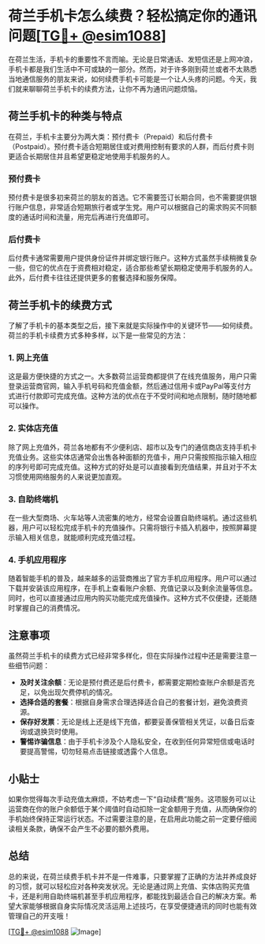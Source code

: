 # 荷兰手机卡怎么续费？轻松搞定你的通讯问题[[TG💪+ @esim1088](https://t.me/s/esim1088)]

在荷兰生活，手机卡的重要性不言而喻。无论是日常通话、发短信还是上网冲浪，手机卡都是我们生活中不可或缺的一部分。然而，对于许多刚到荷兰或者不太熟悉当地通信服务的朋友来说，如何续费手机卡可能是一个让人头疼的问题。今天，我们就来聊聊荷兰手机卡的续费方法，让你不再为通讯问题烦恼。

## 荷兰手机卡的种类与特点

在荷兰，手机卡主要分为两大类：预付费卡（Prepaid）和后付费卡（Postpaid）。预付费卡适合短期居住或对费用控制有要求的人群，而后付费卡则更适合长期居住并且希望更稳定地使用手机服务的人。

### 预付费卡

预付费卡是很多初来荷兰的朋友的首选。它不需要签订长期合同，也不需要提供银行账户信息，非常适合短期旅行者或学生党。用户可以根据自己的需求购买不同额度的通话时间和流量，用完后再进行充值即可。

### 后付费卡

后付费卡通常需要用户提供身份证件并绑定银行账户。这种方式虽然手续稍微复杂一些，但它的优点在于资费相对稳定，适合那些希望长期稳定使用手机服务的人。此外，后付费卡往往还提供更多的套餐选择和服务保障。

## 荷兰手机卡的续费方式

了解了手机卡的基本类型之后，接下来就是实际操作中的关键环节——如何续费。荷兰的手机卡续费方式多种多样，以下是一些常见的方法：

### 1. 网上充值

这是最方便快捷的方式之一。大多数荷兰运营商都提供了在线充值服务，用户只需登录运营商官网，输入手机号码和充值金额，然后通过信用卡或PayPal等支付方式进行付款即可完成充值。这种方法的优点在于不受时间和地点限制，随时随地都可以操作。

### 2. 实体店充值

除了网上充值外，荷兰各地都有不少便利店、超市以及专门的通信商店支持手机卡充值业务。这些实体店通常会出售各种面额的充值卡，用户只需按照指示输入相应的序列号即可完成充值。这种方式的好处是可以直接看到充值结果，并且对于不太习惯使用网络服务的人来说更加直观。

### 3. 自助终端机

在一些大型商场、火车站等人流密集的地方，经常会设置自助终端机。通过这些机器，用户可以轻松完成手机卡的充值操作。只需将银行卡插入机器中，按照屏幕提示输入相关信息，就能顺利完成充值过程。

### 4. 手机应用程序

随着智能手机的普及，越来越多的运营商推出了官方手机应用程序。用户可以通过下载并安装该应用程序，在手机上查看账户余额、充值记录以及剩余流量等信息。同时，也可以直接通过应用内购买功能完成充值操作。这种方式不仅便捷，还能随时掌握自己的消费情况。

## 注意事项

虽然荷兰手机卡的续费方式已经非常多样化，但在实际操作过程中还是需要注意一些细节问题：

- **及时关注余额**：无论是预付费还是后付费卡，都需要定期检查账户余额是否充足，以免出现欠费停机的情况。
- **选择合适的套餐**：根据自身需求合理选择适合自己的套餐计划，避免浪费资源。
- **保存好发票**：无论是线上还是线下充值，都要妥善保管相关凭证，以备日后查询或退换货时使用。
- **警惕诈骗信息**：由于手机卡涉及个人隐私安全，在收到任何异常短信或电话时要提高警惕，切勿轻易点击链接或透露个人信息。

## 小贴士

如果你觉得每次手动充值太麻烦，不妨考虑一下“自动续费”服务。这项服务可以让运营商在你的账户余额低于某个阈值时自动扣除一定金额用于充值，从而确保你的手机始终保持正常运行状态。不过需要注意的是，在启用此功能之前一定要仔细阅读相关条款，确保不会产生不必要的额外费用。

## 总结

总的来说，在荷兰续费手机卡并不是一件难事，只要掌握了正确的方法并养成良好的习惯，就可以轻松应对各种突发状况。无论是通过网上充值、实体店购买充值卡，还是利用自助终端机甚至手机应用程序，都能找到最适合自己的解决方案。希望大家能够根据自身实际情况灵活运用上述技巧，在享受便捷通讯的同时也能有效管理自己的开支哦！

[[TG💪+ @esim1088](https://t.me/s/esim1088) ![Image](https://i.postimg.cc/4NQfJmqS/Snipaste-2025-05-13-00-14-12.png)]
